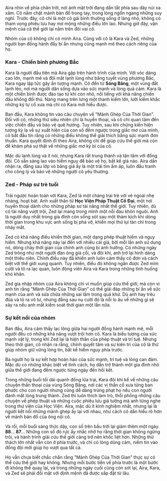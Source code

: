 Aira nhìn về phía chân trời, nơi ánh mặt trời đang dần tắt phía sau dãy núi xa xăm. Cô nắm chặt mảnh bản đồ trong tay, trong lòng ngổn ngang những suy nghĩ. Trước đây, cô chỉ là một cô gái bình thường sống ở làng nhỏ, không có tham vọng phiêu lưu hay mơ mộng những điều lớn lao. Nhưng giờ đây, vận mệnh của cả thế giới lại nằm trên đôi vai cô.

Nhóm của cô không chỉ có mình Aira. Cùng với cô là Kara và Zed, những người bạn đồng hành đầy bí ẩn nhưng cũng mạnh mẽ theo cách riêng của họ.

### Kara - Chiến binh phương Bắc

Kara là người đầu tiên mà Aira gặp trên hành trình của mình. Với vóc dáng cao lớn, mạnh mẽ và đôi mắt lạnh lùng như băng tuyết vùng phương Bắc, Kara ngay lập tức gây ấn tượng mạnh. Cô đến từ **Sóng Băng**, một vùng đất lạnh lẽo, nơi mà người dân sống dựa vào sức mạnh và lòng quả cảm. Kara là một chiến binh được đào tạo từ khi còn nhỏ, nổi tiếng với khả năng chiến đấu không đối thủ. Nàng mang trên lưng một thanh kiếm lớn, lưỡi kiếm khắc những ký tự cổ xưa mà chỉ có Kara mới hiểu được.

Ban đầu, Kara không tin vào câu chuyện về "Mảnh Ghép Của Thời Gian". Đối với cô, những thứ siêu nhiên chỉ là huyền thoại, và cô chỉ quan tâm đến việc chiến đấu và bảo vệ quê hương. Tuy nhiên, sau khi chứng kiến hiện tượng kỳ lạ về sự xuất hiện của con số đếm ngược trong giấc mơ của mình, cô bắt đầu tin rằng có những điều không thể giải thích bằng sức mạnh đơn thuần. Kara quyết định đi theo Aira, không chỉ để giúp cứu thế giới mà còn để khám phá sự thật về những giấc mơ kỳ bí của cô.

Mặc dù lạnh lùng và ít nói, nhưng Kara rất trung thành và tận tâm với đồng đội. Cô sẵn sàng lao vào hiểm nguy để bảo vệ họ, bất kể giá nào. Aira dần nhận ra, đằng sau lớp vỏ băng giá ấy là một trái tim ấm áp, luôn đấu tranh cho công lý và bảo vệ những người cô yêu thương.

### Zed - Pháp sư trẻ tuổi

Trái ngược hoàn toàn với Kara, Zed là một chàng trai trẻ với vẻ ngoài nhẹ nhàng, hoạt bát. Anh xuất thân từ **Học Viện Pháp Thuật Cổ Đại**, một nơi huyền thoại dành cho những pháp sư tài năng nhất thế giới. Tuy nhiên, dù có tài năng vượt trội, Zed lại mang trong mình một nỗi đau khôn nguôi. Anh là người duy nhất trong gia đình còn sống sót sau một thảm kịch khi dòng thời gian trong khu vực anh sống bị phá vỡ, khiến mọi thứ lụi tàn chỉ trong nháy mắt.

Zed có khả năng điều khiển thời gian, một dạng phép thuật hiếm và nguy hiểm. Nhưng khả năng này lại đến với nhiều cái giá, bởi mỗi lần anh sử dụng nó, dòng chảy thời gian của chính anh cũng bị ảnh hưởng. Có những ngày Zed trông như một người đàn ông già cỗi, và đôi khi, anh trở lại hình dáng một thiếu niên. Chính điều này đã khiến anh luôn cảm thấy cô đơn và cách biệt với thế giới xung quanh. Tuy nhiên, điều đó không ngăn được Zed mỉm cười và tỏ ra lạc quan, luôn động viên Aira và Kara trong những tình huống khó khăn.

Zed gia nhập nhóm của Aira không chỉ vì muốn giúp cứu thế giới, mà còn vì anh tin rằng "Mảnh Ghép Của Thời Gian" có thể giải đáp những bí ẩn về sức mạnh của anh và sửa chữa những sai lầm trong quá khứ. Dù anh hay trêu đùa và tỏ ra vô tư, nhưng đằng sau nụ cười đó là nỗi lo âu về những gì sẽ xảy ra nếu anh mất kiểm soát thời gian một lần nữa.

### Sự kết nối của nhóm

Ban đầu, Aira cảm thấy lạc lõng giữa hai người đồng hành mạnh mẽ, mỗi người đều có những khả năng vượt trội hơn cô. Kara là biểu tượng của sức mạnh vật lý, trong khi Zed lại là hiện thân của phép thuật và trí tuệ. Nhưng theo thời gian, cô nhận ra rằng, chính quyết tâm và sự kiên trì của cô là thứ giúp nhóm giữ vững lòng tin, bất kể hiểm nguy phía trước.

Ba người họ là sự kết hợp hoàn hảo của sức mạnh, trí tuệ và lòng can đảm. Mặc dù có những khác biệt về tính cách, họ dần trở thành một gia đình nhỏ giữa thế giới đang đếm ngược từng ngày đến hồi kết.

Trong những buổi tối dài quanh đống lửa trại, Kara đôi khi kể về những câu chuyện thần thoại của vùng Sóng Băng, nơi các vị thần cổ xưa từng ban phước cho con người nhưng cũng dễ dàng trừng phạt họ nếu con người đánh mất lòng trung thành. Zed thì luôn thích làm trò, thổi phồng những câu chuyện về phép thuật và những cuộc phiêu lưu giả tưởng mà anh từng nghe trong thư viện của Học Viện. Aira, mặc dù ít kinh nghiệm nhất, nhưng lại là người kết nối những mảnh ghép ấy lại với nhau, như cách cô dần hiểu rõ hơn về mảnh bản đồ của ông nội cô.

Và rồi, mỗi buổi sáng thức dậy, con số trên bầu trời lại giảm thêm một ngày. **88**... **87**... Những con số đỏ rực ấy nhắc nhở họ rằng thời gian không ngừng trôi, và hành trình giải cứu thế giới càng trở nên khốc liệt hơn. Những thử thách lớn nhất vẫn còn ở phía trước, và chỉ có lòng dũng cảm, niềm tin vào đồng đội mới giúp họ vượt qua tất cả.

Họ vẫn chưa biết chắc chắn rằng "Mảnh Ghép Của Thời Gian" thực sự có thể cứu thế giới hay không. Nhưng mỗi bước tiến về phía trước là một bước đi không thể quay lại, và trong những ngày cuối cùng còn sót lại, Aira, Kara, và Zed sẽ phải đối mặt với định mệnh đã được sắp đặt từ lâu.